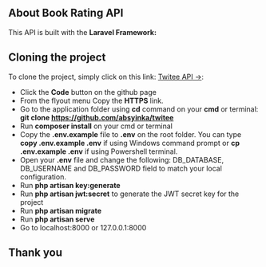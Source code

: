 <!-- <p align="center"><img src="#" width="100" height="98"></p> -->

## About Book Rating API

This API is built with the **Laravel Framework:**

<!-- -   API Live url: **(https://protected-sands-80968.herokuapp.com/api/book-rating/v1.0/)**
-   API Documentation url: **(http://protected-sands-80968.herokuapp.com/api/docs)** -->

## Cloning the project

To clone the project, simply click on this link: [Twitee API &rarr;](https://github.com/absyinka/twitee):

-   Click the **Code** button on the github page
-   From the flyout menu Copy the **HTTPS** link.
-   Go to the application folder using **cd** command on your **cmd** or terminal: **git clone https://github.com/absyinka/twitee**
-   Run **composer install** on your cmd or terminal
-   Copy the **.env.example** file to **.env** on the root folder. You can type **copy .env.example .env** if using Windows command prompt or **cp .env.example .env** if using Powershell terminal.
-   Open your **.env** file and change the following: DB_DATABASE, DB_USERNAME and DB_PASSWORD field to match your local configuration.
-   Run **php artisan key:generate**
-   Run **php artisan jwt:secret** to generate the JWT secret key for the project
-   Run **php artisan migrate**
-   Run **php artisan serve**
-   Go to localhost:8000 or 127.0.0.1:8000

## Thank you
